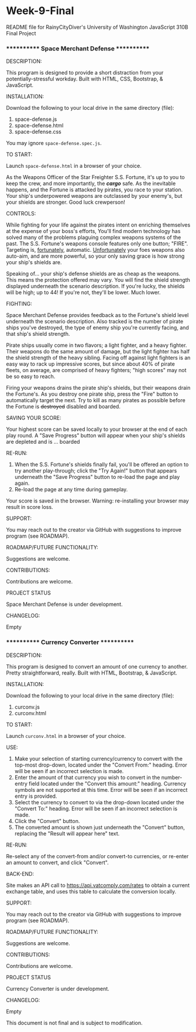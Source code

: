 # Week-9-Final

README file for RainyCityDiver's University of Washington JavaScript 310B Final Project



### ********** Space Merchant Defense **********

DESCRIPTION: 
    
This program is designed to provide a short distraction from your potentially-stressful workday. Built with HTML, CSS, Bootstrap, & JavaScript.

INSTALLATION: 
    
Download the following to your local drive in the same directory (file):
1. space-defense.js
2. space-defense.html
3. space-defense.css

You may ignore `space-defense.spec.js`.

TO START:

Launch `space-defense.html` in a browser of your choice.

As the Weapons Officer of the Star Freighter S.S. Fortune, it's up to you to keep the crew, and more importantly, the ***cargo*** safe. As the inevitable happens, and the Fortune is attacked by pirates, you race to your station. Your ship's underpowered weapons are outclassed by your enemy's, but your shields are stronger. Good luck crewperson!

CONTROLS: 

While fighting for your life against the pirates intent on enriching themselves at the expense of your boss's efforts, You'll find modern technology has solved many of the problems plaguing complex weapons systems of the past. The S.S. Fortune's weapons console features only one button; "FIRE". Targeting is, [fortunately](https://i1.wp.com/pulptastic.com/wp-content/uploads/2014/10/c4586ecbea5b0d34b50baa0c2a6a95cb_650x.jpg?resize=650%2C866), automatic. [Unfortunately](https://gifimage.net/wp-content/uploads/2017/10/double-facepalm-gif-3.gif) your foes weapons also auto-aim, and are more powerful, so your only saving grace is how strong your ship's shields are.

Speaking of... your ship's defense shields are as cheap as the weapons. This means the protection offered may vary. You will find the shield strength displayed underneath the scenario description. If you're lucky, the shields will be high; up to 44! If you're not, they'll be lower. Much lower.

FIGHTING: 

Space Merchant Defense provides feedback as to the Fortune's shield level underneath the scenario description. Also tracked is the number of pirate ships you've destroyed, the type of enemy ship you're currently facing, and that ship's shield strength.

Pirate ships usually come in two flavors; a light fighter, and a heavy fighter. Their weapons do the same amount of damage, but the light fighter has half the shield strength of the heavy sibling. Facing off against light fighters is an easy way to rack up impressive scores, but since about 40% of pirate fleets, on average, are comprised of heavy fighters; "high scores" may not be so easy to reach.

Firing your weapons drains the pirate ship's shields, but their weapons drain the Fortune's. As you destroy one pirate ship, press the "Fire" button to automatically target the next. Try to kill as many pirates as possible before the Fortune is ~~destroyed~~ disabled and boarded. 

SAVING YOUR SCORE:

Your highest score can be saved locally to your browser at the end of each play round. A "Save Progress" button will appear when your ship's shields are depleted and is ... boarded

RE-RUN: 

1. When the S.S. Fortune's shields finally fail, you'll be offered an option to try another play-through; click the "Try Again!" button that appears underneath the "Save Progress" button to re-load the page and play again.
2. Re-load the page at any time during gameplay.

Your score is saved in the browser. Warning: re-installing your browser may result in score loss.

SUPPORT: 

You may reach out to the creator via GitHub with suggestions to improve program (see ROADMAP).

ROADMAP/FUTURE FUNCTIONALITY:

Suggestions are welcome.

CONTRIBUTIONS: 

Contributions are welcome.

PROJECT STATUS 

Space Merchant Defense is under development.

CHANGELOG: 
   
Empty



### ********** Currency Converter **********

DESCRIPTION: 
    
This program is designed to convert an amount of one currency to another. Pretty straightforward, really. Built with HTML, Bootstrap, & JavaScript.

INSTALLATION: 
    
Download the following to your local drive in the same directory (file):
1. curconv.js
2. curconv.html

TO START:

Launch `curconv.html` in a browser of your choice.

USE: 

1. Make your selection of starting currency/currency to convert with the top-most drop-down, located under the "Convert From:" heading. Error will be seen if an incorrect selection is made.
2. Enter the amount of that currency you wish to convert in the number-entry field located under the "Convert this amount:" heading. Currency symbols are not supported at this time. Error will be seen if an incorrect entry is provided.
3. Select the currency to convert to via the drop-down located under the "Convert To:" heading. Error will be seen if an incorrect selection is made.
4. Click the "Convert" button.
5. The converted amount is shown just underneath the "Convert" button, replacing the "Result will appear here" text. 

RE-RUN: 

Re-select any of the convert-from and/or convert-to currencies, or re-enter an amount to convert, and click "Convert".

BACK-END:

Site makes an API call to https://api.vatcomply.com/rates to obtain a current exchange table, and uses this table to calculate the conversion locally.

SUPPORT: 

You may reach out to the creator via GitHub with suggestions to improve program (see ROADMAP).

ROADMAP/FUTURE FUNCTIONALITY:

Suggestions are welcome.

CONTRIBUTIONS: 

Contributions are welcome.

PROJECT STATUS 

Currency Converter is under development.

CHANGELOG: 
   
Empty

This document is not final and is subject to modification.
